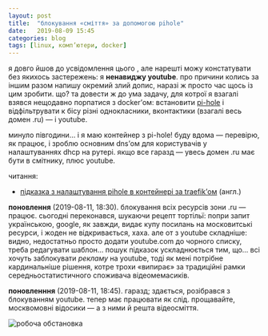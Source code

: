 ```yaml
---
layout: post
title:  "блокування «сміття» за допомогою pihole"
date:   2019-08-09 15:45
categories: blog
tags: [linux, комп’ютери, docker]
---
```


я довго йшов до усвідомлення цього , але нарешті можу констатувати без якихось застережень: я **ненавиджу youtube**. про причини колись за іншим разом напишу окремий злий допис, наразі ж просто час щось із цим зробити. що? та довести ж до ума задачу, для котрої я взагалі взявся нещодавно порпатися з docker’ом: встановити [pi-hole](https://en.wikipedia.org/wiki/Pi-hole) і відфільтрувати к бісу різні однокласники, вконтактики (взагалі весь домен .ru) — і youtube.

минуло півгодини… і я маю контейнер з pi-hole! буду вдома — перевірю, як працює, і зроблю основним dns’ом для користувачів у налаштуваннях dhcp на рутері. якщо все гаразд — увесь домен .ru має бути в смітнику, плюс youtube.

читання:

* [підказка з налаштування pihole в контейнері за traefik’ом](https://www.smarthomebeginner.com/run-pihole-in-docker-on-ubuntu-with-reverse-proxy) (англ.)

**поновлення** (2019-08-11, 18:30). блокування всіх ресурсів зони .ru — працює. сьогодні переконався, шукаючи рецепт тортільї: попри запит українською, google, як завжди, видає купу посилань на московитські ресурси, і жоден не відкривається, хаха. але от з youtube складніше: видно, недостатньо просто додати youtube.com до чорного списку, треба редагувати шаблон… пошук підказок ускладнюється тим, що… всі хочуть заблокувати *рекламу* на youtube, тоді як мені потрібне кардинальніше рішення, котре трохи «випирає» за традиційні рамки середньостатистичного споживача відеомемасиків.

**поновленння** (2019-08-11, 18:45). гаразд; здається, розібрався з блокуванням youtube. тепер має працювати як слід. прощавайте, москвомовні відосики — а з ними й решта відеосміття.

![робоча обстановка](/assets/images/2019/2019-08-09-pihole.jpg)